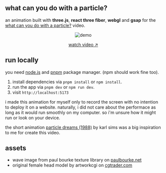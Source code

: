 ## what can you do with a particle?

an animation built with **three.js**, **react three fiber**, **webgl** and **gsap** for the [what can you do with a particle?](https://www.youtube.com/watch?v=7aynyPX80BQ) video.

<p align="center">
  <img src="https://github.com/poeti8/what-can-you-do-with-a-particle/assets/23660003/68ae2352-3d31-4dba-8048-6305aae628cd.gif" alt="demo" />
</p>

<p align="center">
  <a href="https://www.youtube.com/watch?v=7aynyPX80BQ" target="__blank" title="view experiment">watch video ↗︎</a>
</p>

## run locally

you need [node.js](https://nodejs.org) and [pnpm](https://pnpm.io/) package manager. (npm should work fine too).

1. install dependencies via `pnpm install` or `npm install`.
2. run the app via `pnpm dev` or `npm run dev`.
3. visit `http://localhost:5173`

i made this animation for myself only to record the screen with no intention to deploy it on a website. naturally, i did not care about the performace as long as it would run smoothly on my computer. so i'm unsure how it might run or look on your device.

the short animation [particle dreams (1988)](https://www.youtube.com/watch?v=5QEp-oPaQto) by karl sims was a big inspiration to me for create this video. 

## assets

* wave image from paul bourke texture library on [paulbourke.net](https://paulbourke.net/texturelibrary/displayimage.cgi?water/waves.jpg)
* original female head model by artworkcgi on [cgtrader.com](https://www.cgtrader.com/free-3d-models/character/woman/female-head-3d-model-5879537d-cfc2-4173-a929-055341ddeea2)
